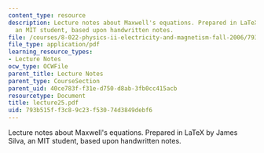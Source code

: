 ```yaml
---
content_type: resource
description: Lecture notes about Maxwell's equations. Prepared in LaTeX by James Silva,
  an MIT student, based upon handwritten notes.
file: /courses/8-022-physics-ii-electricity-and-magnetism-fall-2006/793b515ff3c89c23f53074d3849debf6_lecture25.pdf
file_type: application/pdf
learning_resource_types:
- Lecture Notes
ocw_type: OCWFile
parent_title: Lecture Notes
parent_type: CourseSection
parent_uid: 40ce783f-f31e-d750-d8ab-3fb0cc415acb
resourcetype: Document
title: lecture25.pdf
uid: 793b515f-f3c8-9c23-f530-74d3849debf6
---
```

Lecture notes about Maxwell's equations. Prepared in LaTeX by James Silva, an MIT student, based upon handwritten notes.

